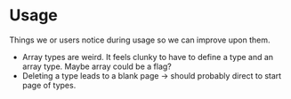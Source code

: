 # Usage

Things we or users notice during usage so we can improve upon them.

- Array types are weird. It feels clunky to have to define a type and an array type. Maybe array could be a flag?
- Deleting a type leads to a blank page -> should probably direct to start page of types.
